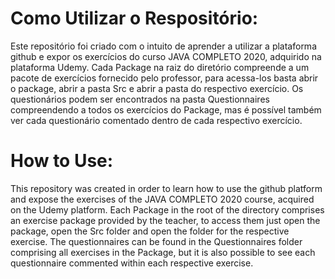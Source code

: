 <h1>Como Utilizar o Respositório:</h1>

Este repositório foi criado com o intuito de aprender a utilizar a plataforma github e expor os exercícios do curso JAVA COMPLETO 2020, adquirido na plataforma Udemy.
Cada Package na raiz do diretório compreende a um pacote de exercícios fornecido pelo professor, para acessa-los basta abrir o package, abrir a pasta Src e abrir a pasta do respectivo exercício.
Os questionários podem ser encontrados na pasta Questionnaires compreendendo a todos os exercícios do Package, mas é possível também ver cada questionário comentado dentro de cada respectivo exercício.

<h1> How to Use:</h1>

This repository was created in order to learn how to use the github platform and expose the exercises of the JAVA COMPLETO 2020 course, acquired on the Udemy platform.
Each Package in the root of the directory comprises an exercise package provided by the teacher, to access them just open the package, open the Src folder and open the folder for the respective exercise.
The questionnaires can be found in the Questionnaires folder comprising all exercises in the Package, but it is also possible to see each questionnaire commented within each respective exercise.
